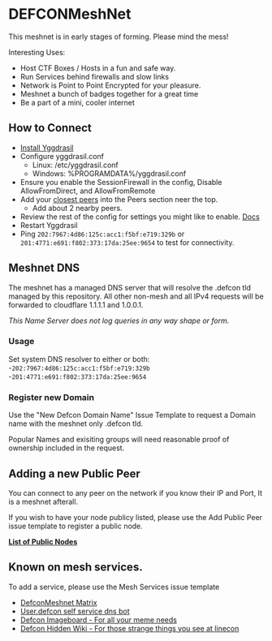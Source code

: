 # DEFCONMeshNet
This meshnet is in early stages of forming. Please mind the mess!

Interesting Uses:
- Host CTF Boxes / Hosts in a fun and safe way. 
- Run Services behind firewalls and slow links
- Network is Point to Point Encrypted for your pleasure.
- Meshnet a bunch of badges together for a great time 
- Be a part of a mini, cooler internet

## How to Connect
- [Install Yggdrasil](https://yggdrasil-network.github.io/installation.html)
- Configure yggdrasil.conf
  - Linux: /etc/yggdrasil.conf
  - Windows: %PROGRAMDATA%/yggdrasil.conf
- Ensure you enable the SessionFirewall in the config, Disable AllowFromDirect, and AllowFromRemote
- Add your [closest peers](https://github.com/DEFCONMeshNet/DEFCONMeshNet/blob/master/publicnodes.csv) into the Peers section neer the top.
  - Add about 2 nearby peers.
- Review the rest of the config for settings you might like to enable. [Docs](https://yggdrasil-network.github.io/configuration.html)
- Restart Yggdrasil
- Ping ```202:7967:4d86:125c:acc1:f5bf:e719:329b``` or ```201:4771:e691:f802:373:17da:25ee:9654``` to test for connectivity.

## Meshnet DNS
The meshnet has a managed DNS server that will resolve the .defcon tld managed by this repository. All other non-mesh and all IPv4 requests will be forwarded to cloudflare 1.1.1.1 and 1.0.0.1. 

*This Name Server does not log queries in any way shape or form.*

### Usage
Set system DNS resolver to either or both:  
-```202:7967:4d86:125c:acc1:f5bf:e719:329b```  
-```201:4771:e691:f802:373:17da:25ee:9654```

### Register new Domain
Use the "New Defcon Domain Name" Issue Template to request a Domain name with the meshnet only .defcon tld.

Popular Names and exisiting groups will need reasonable proof of ownership included in the request.

## Adding a new Public Peer
You can connect to any peer on the network if you know their IP and Port, It is a meshnet afterall.

If you wish to have your node publicy listed, please use the Add Public Peer issue template to register a public node.

**[List of Public Nodes](https://github.com/DEFCONMeshNet/DEFCONMeshNet/blob/master/publicnodes.csv)**

## Known on mesh services.
To add a service, please use the Mesh Services issue template
- [DefconMeshnet Matrix](https://[200:2c03:79b4:4257:ce90:7582:4c5a:d946]/)
- [User.defcon self service dns bot](http://[201:6170:df3e:3de1:51a4:fac4:5b17:2d82]/)
- [Defcon Imageboard - For all your meme needs](http://[200:a8ec:216c:7550:bb88:a417:3956:d41]/index.html)
- [Defcon Hidden Wiki - For those strange things you see at linecon](http://[204:27e3:4f7c:2a89:8813:a9c6:14db:b3cc]/)
